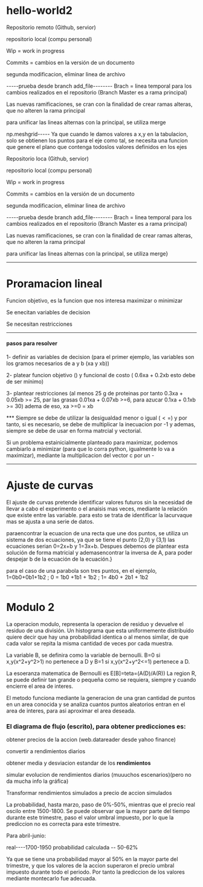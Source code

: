 # hello-world2


Repositorio remoto (Github, servior)

repositorio local (compu personal)

Wip = work in progress

Commits = cambios en la versión de un documento

segunda modificacion, eliminar linea de archivo


-----prueba desde branch add_file--------
Brach = linea temporal para los cambios realizados en el repositorio (Branch Master es a rama principal)

Las nuevas ramificaciones, se cran con la finalidad de crear ramas alteras, que no alteren la rama principal

para unificar las lineas alternas con la principal, se utiliza merge



np.meshgrid----- Ya que cuando le damos valores a x,y en la tabulacion, solo se obtienen los puntos para el eje como tal, se necesita una funcion que genere el plano que contenga todoslos valores definidos en los ejes




Repositorio loca (Github, servior)

repositorio local (compu personal)

Wip = work in progress

Commits = cambios en la versión de un documento

segunda modificacion, eliminar linea de archivo


-----prueba desde branch add_file--------
Brach = linea temporal para los cambios realizados en el repositorio (Branch Master es a rama principal)

Las nuevas ramificaciones, se cran con la finalidad de crear ramas alteras, que no alteren la rama principal

para unificar las lineas alternas con la principal, se utiliza merge}


----------------------------------------------
 # Proramacion lineal

Funcion objetivo, es la funcion que nos interesa maximizar o minimizar

Se enecitan variables de decision

Se necesitan restricciones 


-------------------------------------

#### pasos para resolver



1- definir as variables de decision (para el primer ejemplo, las variables son los gramos necesarios de a y b (xa y xb))

2- platear funcion objetivo () y funcional de costo ( 0.6xa + 0.2xb esto debe de ser mínimo)


3- plantear restricciones  (al menos 25 g de proteinas por tanto 0.3xa + 0.05xb >= 25, par las grasas 0.01xa + 0.07xb >=6, para azucar  0.1xa + 0.1xb >= 30) adema de eso, xa >=0 = xb


*** Siempre se debe de utilizar la desigualdad menor o igual ($<=$) y por tanto, si es necesario, se debe de multiplicar la inecuacion por -1 y ademas, siempre se debe de usar en forma matrcial y vectorial.


Si un problema estainicialmente planteado para maximizar, podemos cambiarlo a minimizar (para que lo corra python, igualmente lo va a maximizar), mediante la multiplicacion del vector c por un -

----------------------------------------------------------------------------------------------

# Ajuste de curvas 


El ajuste de curvas pretende identificar valores futuros sin la necesidad de llevar a cabo el experimento o el anaisis mas veces, mediante la relación que existe entre las variable. para esto se trata de identificar la lacurvaque mas se ajusta a una serie de datos.

paraencontrar la ecuacion de una recta que une dos puntos, se utiliza un sistema de dos ecuaciones, ya que se tiene el punto (2,0) y (3,1)
las ecuaciones serian 0=2x+b y 1=3x+b. Despues debemos de plantear esta solución de forma matricial y ademasencontrar la inversa de A, para poder despejar b de la ecuación de la ecuación.}


para el caso de una parabola son tres puntos, en el ejemplo, 1=0b0+0b1+1b2 ; 0 = 1b0 +1b1 + 1b2 ; 1= 4b0 + 2b1 + 1b2 

----------------------------------------------------------------------------------------------

# Modulo 2


La operacion modulo, representa la operacion de residuo y devuelve el residuo de una división.
Un histograma que esta uniformemente distribuido quiere decir que hay una probabilidad identica o al menos similar, de que cada valor se repita la misma cantidad de veces por cada muestra.

La variable B, se definira como la variable de bernoulli. B=0 si x,y(x^2+y^2>1) no pertenece a D y B=1 si x,y(x^2+y^2<=1) pertenece a D. 

La esoeranza matematica de Bernoulli es E[B]=teta=(A(D)/A(R))
La region R, se puede definir tan grande o pequeña como se requiera, siempre y cuando encierre el area de interes.

El metodo funciona mediante la generacion de una gran cantidad de puntos en un area conocida y se analiza cuantos puntos aleatorios entran en el area de interes, para asi aproximar el area deseada.


### El diagrama de flujo (escrito), para obtener predicciones es:

obtener  precios de la accion (web.datareader desde yahoo finance)

convertir a rendimientos diarios

obtener media y desviacion estandar de los **rendimientos**

simular evolucion de rendimientos diarios (muuuchos escenarios)(pero no da mucha info la gráfica)

Transformar rendimientos simulados a precio de accion simulados

La probabilidad, hasta marzo, paso de 0%-50%, mientras que el precio real oscilo entre 1500-1800. Se puede observar que la mayor parte del tiempo durante este trimestre, paso el valor umbral impuesto, por lo que la prediccion no es correcta para este trimestre.

Para abril-junio:

real----1700-1950
probabilidad calculada -- 50-62%

Ya que se tiene una probabilidad mayor al 50% en la mayor parte del trimestre, y que los valores de la accion superaron el precio umbral impuesto durante todo el periodo. Por tanto la prediccion de los valores mediante montecarlo fue adecuada.








